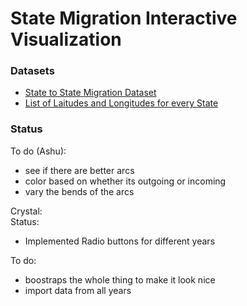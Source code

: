 # State Migration Interactive Visualization
### Datasets
- [State to State Migration Dataset](https://www.census.gov/data/tables/time-series/demo/geographic-mobility/state-to-state-migration.html)
- [List of Laitudes and Longitudes for every State](https://inkplant.com/code/state-latitudes-longitudes)

### Status
To do (Ashu):   
- see if there are better arcs
- color based on whether its outgoing or incoming
- vary the bends of the arcs   


Crystal:   
Status:  
- Implemented Radio buttons for different years   

To do:   
- boostraps the whole thing to make it look nice
- import data from all years
